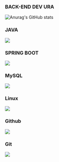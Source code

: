 ### BACK-END DEV URA

![Anurag's GitHub stats](https://github-readme-stats.vercel.app/api?username=anuraghazra&theme=dark&show_icons=true?theme=THEME_NAME.blue_navy)

### JAVA
<img src="https://img.shields.io/badge/JAVA-AE445A?style=for-the-badge&logo=Java&logoColor=white">

### SPRING BOOT
<img src="https://img.shields.io/badge/Spring boot-3776AB?style=for-the-badge&logo=Spring boot&logoColor=white">

### MySQL
<img src="https://img.shields.io/badge/mysql-4479A1?style=for-the-badge&logo=mysql&logoColor=white">

### Linux
<img src="https://img.shields.io/badge/Linux-FCC624?style=for-the-badge&logo=Linux&logoColor=black">

### Github
<img src="https://img.shields.io/badge/github-181717?style=for-the-badge&logo=github&logoColor=white">

### Git
<img src="https://img.shields.io/badge/git-F05032?style=for-the-badge&logo=git&logoColor=white">
